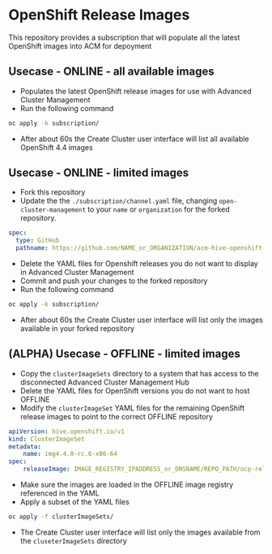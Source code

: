 # OpenShift Release Images
This repository provides a subscription that will populate all the latest OpenShift images into ACM for depoyment

## Usecase - ONLINE - all available images
- Populates the latest OpenShift release images for use with Advanced Cluster Management
- Run the following command
```bash
oc apply -k subscription/
```
- After about 60s the Create Cluster user interface will list all available OpenShift 4.4 images

## Usecase - ONLINE - limited images
- Fork this repository
- Update the the `./subscription/channel.yaml` file, changing `open-cluster-management` to your `name` or `organization` for the forked repository.
```yaml
spec:
  type: GitHub
  pathname: https://github.com/NAME_or_ORGANIZATION/acm-hive-openshift-versions.git
```
- Delete the YAML files for Openshift releases you do not want to display in Advanced Cluster Management
- Commit and push your changes to the forked repository
- Run the following command
```bash
oc apply -k subscription/
```
- After about 60s the Create Cluster user interface will list only the images available in  your forked repository


## (ALPHA) Usecase - OFFLINE - limited images
- Copy the `clusterImageSets` directory to a system that has access to the disconnected Advanced Cluster Management Hub
- Delete the YAML files for OpenShift versions you do not want to host OFFLINE
- Modify the `clusterImageSet` YAML files for the remaining OpenShift release images to point to the correct OFFLINE repository
```yaml
apiVersion: hive.openshift.io/v1
kind: ClusterImageSet
metadata:
    name: img4.4.0-rc.6-x86-64
spec:
    releaseImage: IMAGE_REGISTRY_IPADDRESS_or_DNSNAME/REPO_PATH/ocp-release:4.4.0-rc.6-x86_64
```
- Make sure the images are loaded in the OFFLINE image registry referenced in the YAML
- Apply a subset of the YAML files
```bash
oc apply -f clusterImageSets/
```
- The Create Cluster user interface will list only the images available from the `cluseterImageSets` directory

